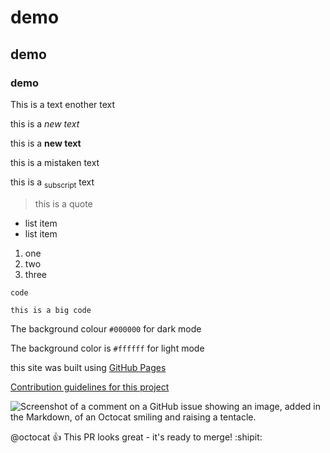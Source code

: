 # demo

## demo

### demo

This is a text
enother text

this is a *new text*

this is a **new text**

this is a mistaken text

this is a <sub>subscript</sub> text

> this is a quote

- list item
- list item

1. one
2. two
3. three
 
`code`

```
this is a big code
```

The background colour `#000000` for dark mode

The background color is `#ffffff` for light mode

this site was built using [GitHub Pages](https://pages.github.com/)

[Contribution guidelines for this project](docs/CONTRIBUTING.md)

![Screenshot of a comment on a GitHub issue showing an image, added in the Markdown, of an Octocat smiling and raising a tentacle.](https://myoctocat.com/assets/images/base-octocat.svg)

@octocat :+1: This PR looks great - it's ready to merge! :shipit:
